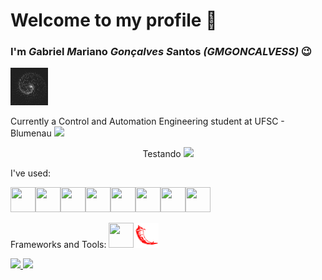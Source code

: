 # Welcome to my profile 🖖
### I'm ***G***abriel ***M***ariano ***Gonçalves*** ***S***antos ***(GMGONCALVESS)*** 😉

<img src="https://github.com/GMGONCALVESS/GMGONCALVESS/blob/main/9T2X.gif" widht="60" height="60">

Currently a Control and Automation Engineering student at UFSC - Blumenau <img src="https://upload.wikimedia.org/wikipedia/commons/6/6f/Brasao_UFSC_vertical_extenso.svg" widht="60" height="60">

<p align="center">
  Testando
  <img src="https://upload.wikimedia.org/wikipedia/commons/6/6f/Brasao_UFSC_vertical_extenso.svg" widht="60" height="60">
</p>
I've used:

<img src="https://cdn.jsdelivr.net/gh/devicons/devicon@latest/icons/matlab/matlab-original.svg" width="40" height="40" /><img src="https://cdn.jsdelivr.net/gh/devicons/devicon@latest/icons/c/c-original.svg" width="40" height="40"/><img src="https://cdn.jsdelivr.net/gh/devicons/devicon@latest/icons/cplusplus/cplusplus-original.svg" width="40" height="40" /><img src="https://cdn.jsdelivr.net/gh/devicons/devicon@latest/icons/python/python-original.svg" width="40" height="40" /><img src="https://cdn.jsdelivr.net/gh/devicons/devicon@latest/icons/arduino/arduino-original.svg" width="40" height="40" /><img src="https://cdn.jsdelivr.net/gh/devicons/devicon@latest/icons/css3/css3-original.svg" width="40" height="40" /><img src="https://cdn.jsdelivr.net/gh/devicons/devicon@latest/icons/html5/html5-original.svg"  width="40" height="40" /><img src="https://cdn.jsdelivr.net/gh/devicons/devicon@latest/icons/javascript/javascript-original.svg" width="40" height="40" />

Frameworks and Tools:
<img src="https://cdn.jsdelivr.net/gh/devicons/devicon@latest/icons/opencv/opencv-original.svg" width="40" height="40" /><img src="https://github.com/GMGONCALVESS/GMGONCALVESS/blob/main/image (1).png" width="40" height="40" />

<div>
<a href="https://github.com/GMGONCALVESS">
<img loading="lazy" height="180em" src="https://github-readme-stats.vercel.app/api/top-langs/?username=GMGONCALVESS&layout=compact&langs_count=7&theme=dracula"/>
<img loading="lazy" height="180em" src="https://github-readme-stats.vercel.app/api?username=GMGONCALVESS&show_icons=true&theme=dracula&include_all_commits=true&count_private=true"/>
</div>
          
            
          
          
          
          
          
          
          
          
          

<!--
**GMGONCALVESS/GMGONCALVESS** is a ✨ _special_ ✨ repository because its `README.md` (this file) appears on your GitHub profile.

Here are some ideas to get you started:

- 🔭 I’m currently working on ...
- 🌱 I’m currently learning ...
- 👯 I’m looking to collaborate on ...
- 🤔 I’m looking for help with ...
- 💬 Ask me about ...
- 📫 How to reach me: ...
- 😄 Pronouns: ...
- ⚡ Fun fact: ...
-->
